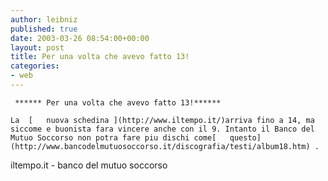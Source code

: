```yaml
---
author: leibniz
published: true
date: 2003-03-26 08:54:00+00:00
layout: post
title: Per una volta che avevo fatto 13!
categories:
- web
---
```


	 ****** Per una volta che avevo fatto 13!******
	
	La  [   nuova schedina ](http://www.iltempo.it/)arriva fino a 14, ma siccome e buonista fara vincere anche con il 9. Intanto il Banco del Mutuo Soccorso non potra fare piu dischi come[   questo](http://www.bancodelmutuosoccorso.it/discografia/testi/album18.htm) .   
  iltempo.it - banco del mutuo soccorso